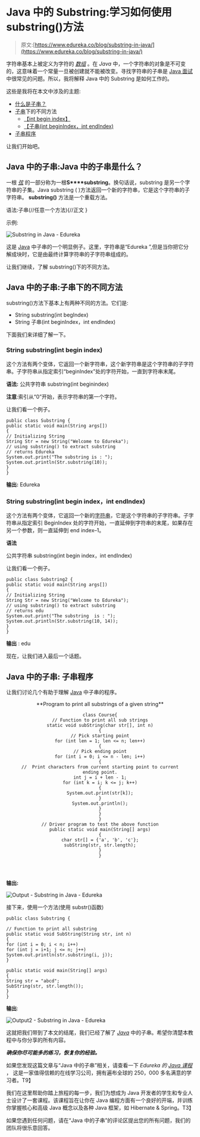 # Java 中的 Substring:学习如何使用 substring()方法

> 原文:[https://www.edureka.co/blog/substring-in-java/](https://www.edureka.co/blog/substring-in-java/)

字符串基本上被定义为字符的 [*数组*](https://www.edureka.co/blog/java-array/) 。在 *Java* 中，一个字符串的对象是不可变的，这意味着一个常量一旦被创建就不能被改变。寻找字符串的子串是 [Java 面试](https://www.edureka.co/blog/interview-questions/java-interview-questions/)中很常见的问题。所以，我将解释 Java 中的 Substring 是如何工作的。

这些是我将在本文中涉及的主题:

*   [什么是子串？](#What_is_a_substring?)
*   [子串](#Different_methods_under_substring)下的不同方法
    *   [【int begin index】](#substring(int_beginIndex))
    *   [【子串(int beginIndex，int endIndex)](#substring(int_beginIndex,_int_endIndex))
*   [子串程序](#substring_program)

让我们开始吧。

## **Java 中的子串:Java 中的子串是什么？**

一根 [*弦*](https://www.edureka.co/blog/java-string/) 的一部分称为一根**S****substring**。换句话说，substring 是另一个字符串的子集。Java substring ( )方法返回一个新的字符串，它是这个字符串的子字符串。 **substring()** 方法是一个重载方法。

语法:子串(//任意一个方法){//正文 }

示例:

![Substring in Java - Edureka](../Images/6330d371c0e3bc392a63dff88b140f08.png)

这是 [Java](https://www.edureka.co/blog/what-is-java/) 中子串的一个明显例子。这里，字符串是“Edureka ”,但是当你把它分解成块时，它是由最终计算字符串的子字符串组成的。

让我们继续，了解 substring()下的不同方法。

## **Java 中的子串:子串下的不同方法**

substring()方法下基本上有两种不同的方法。它们是:

*   String substring(int begIndex)
*   String 子串(int beginIndex，int endIndex)

下面我们来详细了解一下。

### **String substring(int begin index)**

这个方法有两个变体，它返回一个新字符串，这个新字符串是这个字符串的子字符串。子字符串从指定索引“beginIndex”处的字符开始，一直到字符串末尾。

**语法:** 公共字符串 substring(int beginindex)

**注意**:索引从“0”开始，表示字符串的第一个字符。

让我们看一个例子。

```
public class Substring {
public static void main(String args[])
{
// Initializing String
String Str = new String("Welcome to Edureka");
// using substring() to extract substring
// returns Edureka
System.out.print("The substring is : ");
System.out.println(Str.substring(10));
}
}
```

**输出:** Edureka

### **String substring(int begin index，int endIndex)**

这个方法有两个变体，它返回一个新的[字符串](https://www.edureka.co/blog/java-string/)，它是这个字符串的子字符串。子字符串从指定索引 BeginIndex 处的字符开始，一直延伸到字符串的末尾，如果存在另一个参数，则一直延伸到 end index–1。

**语法**

公共字符串 substring(int begin index，int endIndex)

让我们看一个例子。

```
public class Substring2 {
public static void main(String args[])
{
// Initializing String
String Str = new String("Welcome to Edureka");
// using substring() to extract substring
// returns edu
System.out.print("The substring  is : ");
System.out.println(Str.substring(10, 14));
}
}
```

**输出** : edu

现在，让我们进入最后一个话题。

## **Java 中的子串:** **子串程序**

让我们讨论几个有助于理解 [Java](https://www.edureka.co/blog/java-tutorial/) 中子串的程序。

<header>**Program to print all substrings of a given string**

```
class Course{
// Function to print all sub strings
static void subString(char str[], int n)
{
// Pick starting point
for (int len = 1; len <= n; len++)
{
// Pick ending point
for (int i = 0; i <= n - len; i++)
{
//  Print characters from current starting point to current ending point.
int j = i + len - 1;
for (int k = i; k <= j; k++)
{
System.out.print(str[k]);
}
System.out.println();
}
}
}
// Driver program to test the above function
public static void main(String[] args)
{
char str[] = {'a', 'b', 'c'};
subString(str, str.length);
}
}
```

</header>

**输出:**

![Output - Substring in Java - Edureka](../Images/0a01fb9f535a22492bcdc6fca05d8978.png)

接下来，使用一个方法(使用 substr()函数)

```
public class Substring {

// Function to print all substring
public static void SubString(String str, int n)
{
for (int i = 0; i < n; i++)
for (int j = i+1; j <= n; j++)
System.out.println(str.substring(i, j));
}

public static void main(String[] args)
{
String str = "abcd";
SubString(str, str.length());
}
}
```

**输出**:

![Output2 - Substring in Java - Edureka](../Images/0bc8268eb587bbb94eb8e85ef15595c0.png)

这就把我们带到了本文的结尾，我们已经了解了 [*Java*](https://www.edureka.co/blog/java-tutorial/) 中的子串。希望你清楚本教程中与你分享的所有内容。

***确保你尽可能多的练习，恢复你的经验。***

如果您发现这篇文章与“Java 中的子串”相关，请查看一下  *Edureka 的 [Java 课程](https://www.edureka.co/java-j2ee-training-course)* ，  这是一家值得信赖的在线学习公司，拥有遍布全球的 250，000 多名满意的学习者。T9】

我们在这里帮助你踏上旅程的每一步，我们为想成为 Java 开发者的学生和专业人士设计了一套课程。该课程旨在让你在 Java 编程方面有一个良好的开端，并训练你掌握核心和高级 Java 概念以及各种 Java 框架，如 Hibernate & Spring。T3】

如果您遇到任何问题，请在“Java 中的子串”的评论区提出您的所有问题，我们的团队将很乐意回答。